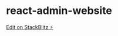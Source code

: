 # react-admin-website

[Edit on StackBlitz ⚡️](https://stackblitz.com/edit/stackblitz-starters-uzw5gt)